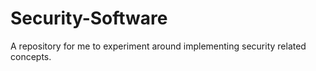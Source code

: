 # Security-Software
A repository for me to experiment around implementing security related concepts.
